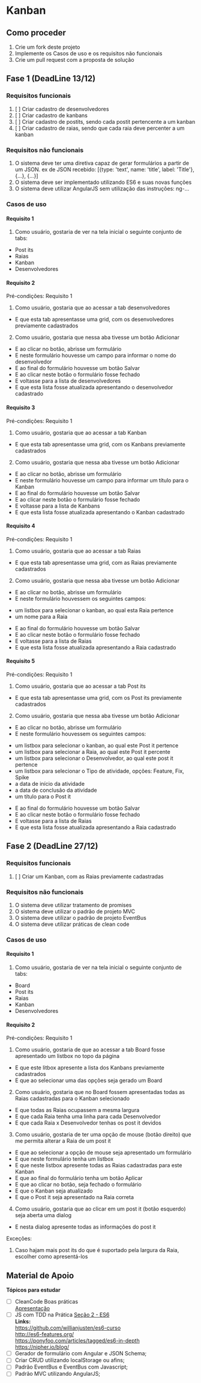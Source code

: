 # Kanban

## Como proceder

1. Crie um fork deste projeto
1. Implemente os Casos de uso e os requisitos não funcionais
1. Crie um pull request com a proposta de solução

## Fase 1 (DeadLine 13/12)

### Requisitos funcionais

1. [ ] Criar cadastro de desenvolvedores
1. [ ] Criar cadastro de kanbans
1. [ ] Criar cadastro de postits, sendo cada postit pertencente a um kanban
1. [ ] Criar cadastro de raias, sendo que cada raia deve percenter a um kanban

### Requisitos não funcionais

1. O sistema deve ter uma diretiva capaz de gerar formulários a partir de um JSON. ex de JSON recebido: [{type: 'text', name: 'title', label: 'Title'}, {...}, {...}]
1. O sistema deve ser implementado utilizando ES6 e suas novas funções
1. O sistema deve utilizar AngularJS sem utilização das instruções: ng-...

### Casos de uso

#### Requisito 1

1. Como usuário, gostaria de ver na tela inicial o seguinte conjunto de tabs:
- Post its
- Raias
- Kanban
- Desenvolvedores

#### Requisito 2

Pré-condições: Requisito 1

1. Como usuário, gostaria que ao acessar a tab desenvolvedores
- E que esta tab apresentasse uma grid, com os desenvolvedores previamente cadastrados
2. Como usuário, gostaria que nessa aba tivesse um botão Adicionar
- E ao clicar no botão, abrisse um formulário
- E neste formulário houvesse um campo para informar o nome do desenvolvedor
- E ao final do formulário houvesse um botão Salvar
- E ao clicar neste botão o formulário fosse fechado
- E voltasse para a lista de desenvolvedores
- E que esta lista fosse atualizada apresentando o desenvolvedor cadastrado

#### Requisito 3

Pré-condições: Requisito 1

1. Como usuário, gostaria que ao acessar a tab Kanban
- E que esta tab apresentasse uma grid, com os Kanbans previamente cadastrados
2. Como usuário, gostaria que nessa aba tivesse um botão Adicionar
- E ao clicar no botão, abrisse um formulário
- E neste formulário houvesse um campo para informar um título para o Kanban
- E ao final do formulário houvesse um botão Salvar
- E ao clicar neste botão o formulário fosse fechado
- E voltasse para a lista de Kanbans
- E que esta lista fosse atualizada apresentando o Kanban cadastrado

#### Requisito 4

Pré-condições: Requisito 1

1. Como usuário, gostaria que ao acessar a tab Raias
- E que esta tab apresentasse uma grid, com as Raias previamente cadastrados
2. Como usuário, gostaria que nessa aba tivesse um botão Adicionar
- E ao clicar no botão, abrisse um formulário
- E neste formulário houvessem os seguintes campos:
* um listbox para selecionar o kanban, ao qual esta Raia pertence
* um nome para a Raia
- E ao final do formulário houvesse um botão Salvar
- E ao clicar neste botão o formulário fosse fechado
- E voltasse para a lista de Raias
- E que esta lista fosse atualizada apresentando a Raia cadastrado

#### Requisito 5

Pré-condições: Requisito 1

1. Como usuário, gostaria que ao acessar a tab Post its
- E que esta tab apresentasse uma grid, com os Post its previamente cadastrados
2. Como usuário, gostaria que nessa aba tivesse um botão Adicionar
- E ao clicar no botão, abrisse um formulário
- E neste formulário houvessem os seguintes campos:
* um listbox para selecionar o kanban, ao qual este Post it pertence
* um listbox para selecionar a Raia, ao qual este Post it percente
* um listbox para selecionar o Desenvolvedor, ao qual este post it pertence
* um listbox para selecionar o Tipo de atividade, opções: Feature, Fix, Spike
* a data de início da atividade
* a data de conclusão da atividade
* um título para o Post it
- E ao final do formulário houvesse um botão Salvar
- E ao clicar neste botão o formulário fosse fechado
- E voltasse para a lista de Raias
- E que esta lista fosse atualizada apresentando a Raia cadastrado

## Fase 2 (DeadLine 27/12)

### Requisitos funcionais

1. [ ] Criar um Kanban, com as Raias previamente cadastradas

### Requisitos não funcionais

1. O sistema deve utilizar tratamento de promises
1. O sistema deve utilizar o padrão de projeto MVC
1. O sistema deve utilizar o padrão de projeto EventBus
1. O sistema deve utilizar práticas de clean code

### Casos de uso

#### Requisito 1

1. Como usuário, gostaria de ver na tela inicial o seguinte conjunto de tabs:
- Board
- Post its
- Raias
- Kanban
- Desenvolvedores

#### Requisito 2

Pré-condições: Requisito 1

1. Como usuário, gostaria de que ao acessar a tab Board fosse apresentado um listbox no topo da página
- E que este litbox apresente a lista dos Kanbans previamente cadastrados
- E que ao selecionar uma das opções seja gerado um Board
2. Como usuário, gostaria que no Board fossem apresentadas todas as Raias cadastradas para o Kanban selecionado
- E que todas as Raias ocupassem a mesma largura
- E que cada Raia tenha uma linha para cada Desenvolvedor
- E que cada Raia x Desenvolvedor tenhas os post it devidos
3. Como usuário, gostaria de ter uma opção de mouse (botão direito) que me permita alterar a Raia de um post it
- E que ao selecionar a opção de mouse seja apresentado um formulário
- E que neste formulário tenha um listbox
- E que neste listbox apresente todas as Raias cadastradas para este Kanban
- E que ao final do formulário tenha um botão Aplicar
- E que ao clicar no botão, seja fechado o formulário
- E que o Kanban seja atualizado
- E que o Post it seja apresentado na Raia correta
4. Como usuário, gostaria que ao clicar em um post it (botão esquerdo) seja aberta uma dialog
- E nesta dialog apresente todas as informações do post it

Exceções:

1. Caso hajam mais post its do que é suportado pela largura da Raia, escolher como apresentá-los


## Material de Apoio
**Tópicos para estudar**
- [ ] CleanCode Boas práticas <br> [Apresentação](https://pt.slideshare.net/rodrigokono/boas-prticas-tcnica-para-um-cdigo-limpo-clean-code)
- [ ] JS com TDD na Prática [Seção 2 - ES6](https://www.udemy.com/course/js-com-tdd-na-pratica/)
  <br> **Links:**
  <br> <https://github.com/willianjusten/es6-curso>
  <br> <http://es6-features.org/>
  <br> <https://ponyfoo.com/articles/tagged/es6-in-depth>
  <br> <https://nipher.io/blog/>
- [ ] Gerador de formulário com Angular e JSON Schema;
- [ ] Criar CRUD utilizando localStorage ou afins; 
- [ ] Padrão EventBus e EventBus com Javascript;
- [ ] Padrão MVC utilizando AngularJS;
